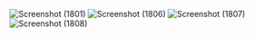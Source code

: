 ![Screenshot (1801)](https://github.com/user-attachments/assets/bf43dc7d-be22-4867-a8f2-7bd341597454)
![Screenshot (1806)](https://github.com/user-attachments/assets/b8ddfd39-7b96-4a8e-9a54-48f271e74d1b)
![Screenshot (1807)](https://github.com/user-attachments/assets/4b165af4-56ce-4872-a8c1-995a0ed75f95)
![Screenshot (1808)](https://github.com/user-attachments/assets/3021c4f5-0671-45be-8f4d-3f4d0e575e34)


